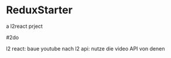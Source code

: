 # ReduxStarter

a l2react prject

#2do

l2 react: baue youtube nach
l2 api: nutze die video API von denen
